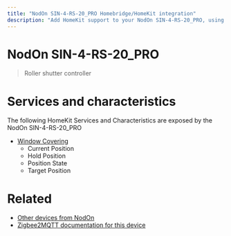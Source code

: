 ```yaml
---
title: "NodOn SIN-4-RS-20_PRO Homebridge/HomeKit integration"
description: "Add HomeKit support to your NodOn SIN-4-RS-20_PRO, using Homebridge, Zigbee2MQTT and homebridge-z2m."
---
```

<!---
This file has been GENERATED using src/docgen/docgen.ts
DO NOT EDIT THIS FILE MANUALLY!
-->
# NodOn SIN-4-RS-20_PRO
> Roller shutter controller


# Services and characteristics
The following HomeKit Services and Characteristics are exposed by
the NodOn SIN-4-RS-20_PRO

* [Window Covering](../../cover.md)
  * Current Position
  * Hold Position
  * Position State
  * Target Position


# Related
* [Other devices from NodOn](../index.md#nodon)
* [Zigbee2MQTT documentation for this device](https://www.zigbee2mqtt.io/devices/SIN-4-RS-20_PRO.html)